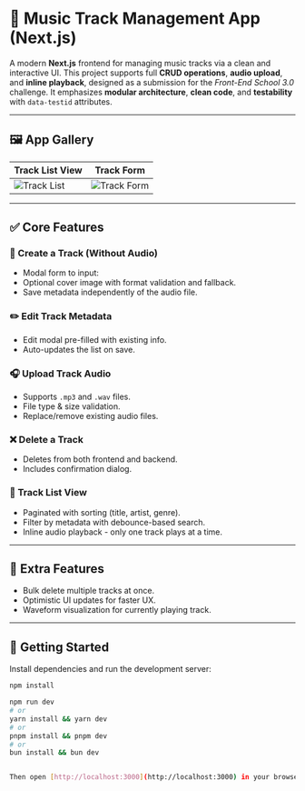 # 🎵 Music Track Management App (Next.js)

A modern **Next.js** frontend for managing music tracks via a clean and interactive UI. This project supports full **CRUD operations**, **audio upload**, and **inline playback**, designed as a submission for the _Front-End School 3.0_ challenge. It emphasizes **modular architecture**, **clean code**, and **testability** with `data-testid` attributes.

---

## 🖼️ App Gallery

| Track List View | Track Form |
|------------------|------------|
| ![Track List](https://github.com/user-attachments/assets/aaab84f1-d9e4-4e17-a98a-302eb29cf4d1) | ![Track Form](https://github.com/user-attachments/assets/884d9529-3101-4087-bad4-4e3884afa461) |

---

## ✅ Core Features

### 🎼 Create a Track (Without Audio)

- Modal form to input:
- Optional cover image with format validation and fallback.
- Save metadata independently of the audio file.

### ✏️ Edit Track Metadata

- Edit modal pre-filled with existing info.
- Auto-updates the list on save.

### 🎧 Upload Track Audio

- Supports `.mp3` and `.wav` files.
- File type & size validation.
- Replace/remove existing audio files.

### ❌ Delete a Track

- Deletes from both frontend and backend.
- Includes confirmation dialog.

### 📜 Track List View

- Paginated with sorting (title, artist, genre).
- Filter by metadata with debounce-based search.
- Inline audio playback - only one track plays at a time.

---

## 🌟 Extra Features

- Bulk delete multiple tracks at once.
- Optimistic UI updates for faster UX.
- Waveform visualization for currently playing track.

---

## 🚀 Getting Started

Install dependencies and run the development server:

```bash
npm install

npm run dev
# or
yarn install && yarn dev
# or
pnpm install && pnpm dev
# or
bun install && bun dev


Then open [http://localhost:3000](http://localhost:3000) in your browser.
```
